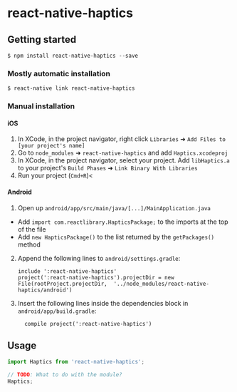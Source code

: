 # react-native-haptics

## Getting started

`$ npm install react-native-haptics --save`

### Mostly automatic installation

`$ react-native link react-native-haptics`

### Manual installation


#### iOS

1. In XCode, in the project navigator, right click `Libraries` ➜ `Add Files to [your project's name]`
2. Go to `node_modules` ➜ `react-native-haptics` and add `Haptics.xcodeproj`
3. In XCode, in the project navigator, select your project. Add `libHaptics.a` to your project's `Build Phases` ➜ `Link Binary With Libraries`
4. Run your project (`Cmd+R`)<

#### Android

1. Open up `android/app/src/main/java/[...]/MainApplication.java`
  - Add `import com.reactlibrary.HapticsPackage;` to the imports at the top of the file
  - Add `new HapticsPackage()` to the list returned by the `getPackages()` method
2. Append the following lines to `android/settings.gradle`:
  	```
  	include ':react-native-haptics'
  	project(':react-native-haptics').projectDir = new File(rootProject.projectDir, 	'../node_modules/react-native-haptics/android')
  	```
3. Insert the following lines inside the dependencies block in `android/app/build.gradle`:
  	```
      compile project(':react-native-haptics')
  	```


## Usage
```javascript
import Haptics from 'react-native-haptics';

// TODO: What to do with the module?
Haptics;
```
